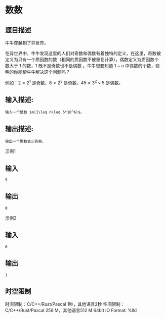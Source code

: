 # 数数

## 题目描述

牛牛穿越到了异世界。  
  
在异世界中，牛牛发现这里的人们对奇数和偶数有着独特的定义，在这里，奇数被定义为只有一个质因数的数（相同的质因数不被重复计算），偶数定义为质因数个数大于 $1$ 的数，$1$ 既不是奇数也不是偶数 。牛牛想要知道 $1$ ~ $n$ 中偶数的个数，聪明的你能帮牛牛解决这个问题吗？  
  
例如：$2 = 2 ^ 1$ 是奇数，$8 = 2 ^ 3$ 是奇数，$45 = 3^2\times5$ 是偶数。

## 输入描述:
    
    
    输入一个整数 $n(1\leq n\leq 5*10^6)$。

## 输出描述:
    
    
    输出一个整数表示答案。

示例1 

## 输入
    
    
    5

## 输出
    
    
    0

示例2 

## 输入
    
    
    6

## 输出
    
    
    1


## 时空限制

时间限制：C/C++/Rust/Pascal 1秒，其他语言2秒
空间限制：C/C++/Rust/Pascal 256 M，其他语言512 M
64bit IO Format: %lld
